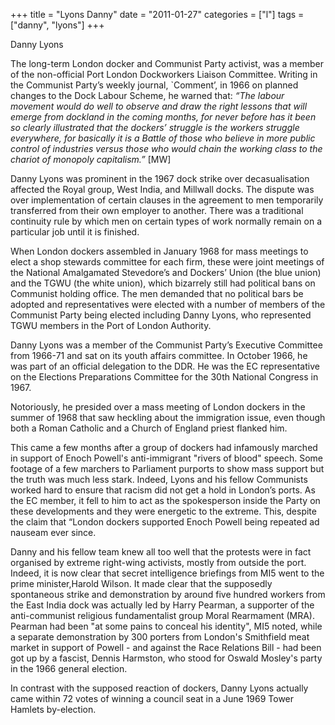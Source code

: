 +++
title = "Lyons Danny"
date = "2011-01-27"
categories = ["l"]
tags = ["danny", "lyons"]
+++

Danny Lyons

The long-term London docker and Communist Party activist, was a member of the non-official Port London Dockworkers Liaison Committee. Writing in the Communist Party’s weekly journal, \`Comment’, in 1966 on planned changes to the Dock Labour Scheme, he warned that: _“The labour movement would do well to observe and draw the right lessons that will emerge from dockland in the coming months, for never before has it been so clearly illustrated that the dockers’ struggle is the workers struggle everywhere, for basically it is a Battle of those who believe in more public control of industries versus those who would chain the working class to the chariot of monopoly capitalism.”_ \[MW\]

Danny Lyons was prominent in the 1967 dock strike over decasualisation affected the Royal group, West India, and Millwall docks. The dispute was over implementation of certain clauses in the agreement to men temporarily transferred from their own employer to another. There was a traditional continuity rule by which men on certain types of work normally remain on a particular job until it is finished.

When London dockers assembled in January 1968 for mass meetings to elect a shop stewards committee for each firm, these were joint meetings of the National Amalgamated Stevedore’s and Dockers’ Union (the blue union) and the TGWU (the white union), which bizarrely still had political bans on Communist holding office. The men demanded that no political bars be adopted and representatives were elected with a number of members of the Communist Party being elected including Danny Lyons, who represented TGWU members in the Port of London Authority.

Danny Lyons was a member of the Communist Party’s Executive Committee from 1966-71 and sat on its youth affairs committee. In October 1966, he was part of an official delegation to the DDR. He was the EC representative on the Elections Preparations Committee for the 30th National Congress in 1967.

Notoriously, he presided over a mass meeting of London dockers in the summer of 1968 that saw heckling about the immigration issue, even though both a Roman Catholic and a Church of England priest flanked him. 

This came a few months after a group of dockers had infamously marched in support of Enoch Powell's anti-immigrant "rivers of blood" speech. Some footage of a few marchers to Parliament purports to show mass support but the truth was much less stark. Indeed, Lyons and his fellow Communists worked hard to ensure that racism did not get a hold in London’s ports. As the EC member, it fell to him to act as the spokesperson inside the Party on these developments and they were energetic to the extreme. This, despite the claim that “London dockers supported Enoch Powell being repeated ad nauseam ever since.

Danny and his fellow team knew all too well that the protests were in fact organised by extreme right-wing activists, mostly from outside the port. Indeed, it is now clear that secret intelligence briefings from MI5 went to the prime minister,Harold Wilson. It made clear that the supposedly spontaneous strike and demonstration by around five hundred workers from the East India dock was actually led by Harry Pearman, a supporter of the anti-communist religious fundamentalist group Moral Rearmament (MRA). Pearman had been "at some pains to conceal his identity", MI5 noted, while a separate demonstration by 300 porters from London's Smithfield meat market in support of Powell - and against the Race Relations Bill - had been got up by a fascist, Dennis Harmston, who stood for Oswald Mosley's party in the 1966 general election.

In contrast with the supposed reaction of dockers, Danny Lyons actually came within 72 votes of winning a council seat in a June 1969 Tower Hamlets by-election.
